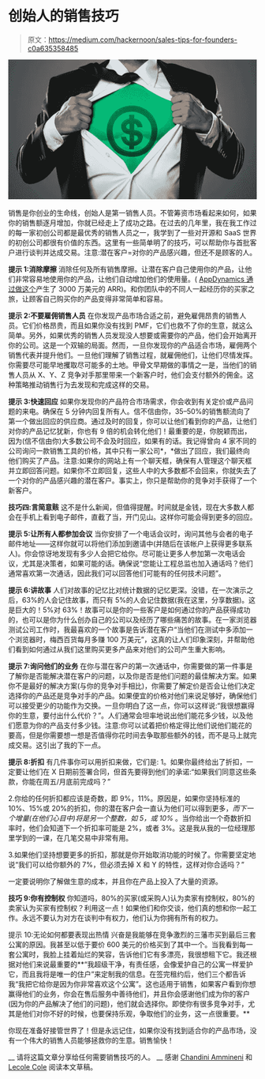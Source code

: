 # 创始人的销售技巧

> 原文：<https://medium.com/hackernoon/sales-tips-for-founders-c0a635358485>

![](img/fe582a1f7d394f67fabc5388240c0044.png)

销售是你创业的生命线，创始人是第一销售人员。不管筹资市场看起来如何，如果你的销售额逐月增加，你就已经走上了成功之路。在过去的几年里，我在我工作过的每一家初创公司都是最优秀的销售人员之一，我学到了一些对开源和 SaaS 世界的初创公司都很有价值的东西。这里有一些简单明了的技巧，可以帮助你与首批客户进行谈判并达成交易。注意:潜在客户=对你的产品感兴趣，但还不是顾客的人。

**提示 1:消除摩擦**
消除任何及所有销售摩擦。让潜在客户自己使用你的产品，让他们非常容易地使用你的产品，让他们自动增加他们的使用量。( [AppDynamics 通过做这个](/lightspeed-venture-partners/building-a-3-7b-startup-view-from-appdynamics-sales-leaders-77630d8e746c#.ywfk05xe7)产生了 3000 万美元的 ARR)。和你团队中的不同人一起经历你的买家之旅，让顾客自己购买你的产品变得非常简单和容易。

**提示 2:不要雇佣销售人员**
在你发现产品市场合适之前，避免雇佣昂贵的销售人员。它们价格昂贵，而且如果你没有找到 PMF，它们也救不了你的生意，就这么简单。另外，如果优秀的销售人员发现没人想要或需要你的产品，他们会开始离开你的公司。这是一个双输的局面。然而，一旦你发现你的产品适合市场，雇佣两个销售代表并提升他们。一旦他们理解了销售过程，就雇佣他们，让他们尽情发挥。你需要尽可能早地攫取尽可能多的土地。甲骨文早期做的事情之一是，当他们的销售人员从 X、Y、Z 竞争对手那里带来一个新客户时，他们会支付额外的佣金。这种策略推动销售行为去发现和完成这样的交易。

**提示 3:快速回应**
如果你发现你的产品符合市场需求，你会收到有关定价或产品问题的来电。确保在 5 分钟内回复所有人。信不信由你，35–50%的销售额流向了第一个做出回应的供应商。通过及时的回复，你可以让他们看到你的产品，让他们对你的产品记忆犹新，你也有 9 倍的机会转化他们！最重要的是，你脱颖而出，因为(信不信由你)大多数公司不会及时回应，如果有的话。我记得曾向 4 家不同的公司询问一款销售工具的价格，其中只有一家公司*，*做出了回应，我们最终向他们购买了产品。注意:如果你的网站上有一个聊天框，确保有人管理这个聊天框并立即回答问题。如果你不立即回复，这些人中的大多数都不会回来，你就失去了一个对你的产品感兴趣的潜在客户。事实上，你只是帮助你的竞争对手获得了一个新客户。

**技巧四:言简意赅**
这不是什么新闻，但值得提醒。时间就是金钱，现在大多数人都会在手机上看到电子邮件，直截了当，开门见山。这样你可能会得到更多的回应。

**提示 5:让所有人都参加会议**
当你安排了一个电话会议时，询问其他与会者的电子邮件地址——这样你就可以将他们添加到邀请中(并随后在该帐户上获得更多联系人)。你会惊讶地发现有多少人会把它给你。尽可能让更多人参加第一次电话会议，尤其是决策者，如果可能的话。确保说“您能让工程总监也加入通话吗？他们通常喜欢第一次通话，因此我们可以回答他们可能有的任何技术问题”。

**提示 6:讲故事**
人们对故事的记忆比对统计数据的记忆更深。没错，在一次演示之后，63%的人会记住故事，而只有 5%的人会记住数据(我在这里，分享数据)。这是巨大的！5%对 63%！故事可以是你的一些客户是如何通过你的产品获得成功的，也可以是你为什么创办自己的公司以及经历了哪些痛苦的故事。在一家浏览器测试公司工作时，我最喜欢的一个故事是告诉潜在客户“当他们在测试中多添加一个浏览器时，梅西百货每月多赚 100 万美元”，这真的让人们印象深刻，并帮助他们看到如何通过从我们这里购买更多产品来对他们的公司产生重大影响。

**提示 7:询问他们的业务** 在你与潜在客户的第一次通话中，你需要做的第一件事是了解你是否能解决潜在客户的问题，以及你是否是他们问题的最佳解决方案。如果你不是最好的解决方案(与你的竞争对手相比)，你需要了解定价是否会让他们决定选择你的产品还是竞争对手的产品。如果便宜的价格对他们来说足够好，确保他们可以接受更少的功能作为交换。一旦你明白了这一点，你可以这样说:“我很想赢得你的生意，要付出什么代价？”。人们通常会坦率地说出他们能花多少钱，以及他们愿意为你的产品支付多少钱。注意:你可以试着把价格定得比他们说他们能花的要高，但是你需要想一想是否值得你花时间去争取那些额外的钱，而不是马上就完成交易。这引出了我的下一点。

**提示 8:折扣** 有几件事你可以用折扣来做，它们是:
1。如果你最终给出了折扣，一定要让他们在 X 日期前签署合同，但首先要得到他们的承诺:“如果我们同意这些条款，你能在周五/月底前完成吗？”

2.你给的任何折扣都应该是奇数，即 9%，11%。原因是，如果你坚持标准的 10%、15%或 20%的折扣，你的潜在客户会一直认为他们可以得到更多，*而下一个增量(在他们心目中)将是另一个整数，如 5，或 10%* 。当你给出一个奇数折扣率时，他们会知道下一个折扣率可能是 2%，或者 3%。这是我从我的一位经理那里学到的一课，在几笔交易中非常有用。

3.如果他们坚持想要更多的折扣，那就是你开始取消功能的时候了。你需要坚定地说“我们可以给你额外的 7%，但必须去掉 X 和 Y 的特性，这样对你合适吗？”

一定要说明你了解做生意的成本，并且你在产品上投入了大量的资源。

**技巧 9:你有控制权**
你知道吗，80%的买家(或采购人)认为卖家有控制权，80%的卖家认为买家有控制权？利用这一点！如果他们和你交谈，他们真的想和你一起工作。永远不要认为对方在谈判中有权力，他们认为你拥有所有的权力。

提示 10:无论如何都要表现出热情
兴奋是我能够在竞争激烈的三藩市买到最后三套公寓的原因。我甚至以低于要价 600 美元的价格买到了其中一个。当我看到每一套公寓时，我脸上挂着灿烂的笑容，告诉他们它有多漂亮，我很想租下它。我还根据对他们来说最重要的**“我超级干净，有责任感，会像爱护自己的公寓一样爱护它，而且我将是唯一的住户”来定制我的信息。在签完租约后，他们三个都告诉我“我把它给你是因为你非常喜欢这个公寓”。这也适用于销售，如果客户看到你想赢得他们的业务，你会在售后服务中善待他们，并且你会感谢他们成为你的客户(因为你的产品解决了他们的问题)，他们就会选择你。即使你有很多竞争对手，尤其是他们对你不好的时候，也要保持乐观，争取他们的业务，这一点很重要。**

你现在准备好接管世界了！但是永远记住，如果你没有找到适合你的产品市场，没有一个伟大的销售人员能够拯救你的生意。销售愉快！

__
请将这篇文章分享给任何需要销售技巧的人。
__
感谢 [Chandini Ammineni](https://medium.com/u/97a4ba3d79b0?source=post_page-----c0a635358485--------------------------------) 和 [Lecole Cole](https://medium.com/u/c7d57cbdf9e?source=post_page-----c0a635358485--------------------------------) 阅读本文草稿。